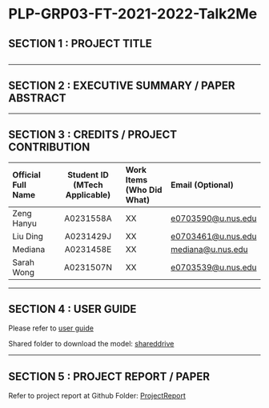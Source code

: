 # PLP-GRP03-FT-2021-2022-Talk2Me

## SECTION 1 : PROJECT TITLE

## 

---

## SECTION 2 : EXECUTIVE SUMMARY / PAPER ABSTRACT

---

## SECTION 3 : CREDITS / PROJECT CONTRIBUTION

| Official Full Name  | Student ID (MTech Applicable)  | Work Items (Who Did What) | Email (Optional) |
| :------------ |:---------------:| :-----| :-----|
|Zeng Hanyu | A0231558A|XX |e0703590@u.nus.edu |
|Liu Ding | A0231429J |XX |e0703461@u.nus.edu |
| Mediana | A0231458E |  XX | mediana@u.nus.edu |
|Sarah Wong | A0231507N |XX | e0703539@u.nus.edu |

---

## SECTION 4 : USER GUIDE

Please refer to [user guide](https://github.com/mediana-medy/PLP-GRP03-FT-2021-2022-Talk2Me)

Shared folder to download the model:
[shareddrive](https://drive.google.com/drive/folders/1Bl9YKyL3kcCkyzXQ8ujgSVzVob9LvhU4?usp=sharing)

---
## SECTION 5 : PROJECT REPORT / PAPER
Refer to project report at Github Folder: [ProjectReport](https://github.com/mediana-medy/PLP-GRP03-FT-2021-2022-Talk2Me)



